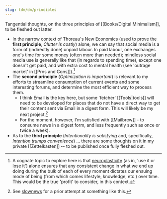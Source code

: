 ```yaml
---
slug: tdm/dm/principles
---
```


Tangential thoughts, on the three principles of [[Books/Digital Minimalism]], to be fleshed out latter. 

- In the narrow context of Thoreau's New Economics (used to prove the **first principle**, *Clutter is costly*) alone, we can say that social media is a form of (indirectly done) unpaid labour. In paid labour, one exchanges one's time for some money (often more than needed); mindless social media use is generally like that (in regards to spending time), except one doesn't get paid, and with extra cost to mental health (see 'outrage market' in [[Pros and Cons]]).[^cog]
- The **second principle** (*Optimization is important*) is relevant to my efforts to streamline consumption of current events and some interesting forums, and determine the most efficient way to process them. 
  - I think Email is the key here, but some 'fetcher' [[Tools|tools]] will need to be developed for places that do not have a direct way to get their content sent via Email in a digest form. This will likely be my next project.[^sn]
  - For the moment, however, I'm satisfied with [[Mailbrew]] - to consume news in a digest form, and less frequently such as once or twice a week).
- As to the **third principle** (*Intentionality is satisfying* and, specifically, *Intention trumps convenience*) ... there are some thoughts on it in my private [[Zettelkasten]] -- to be published once fully fleshed out.

[^sn]: See [slownews](https://github.com/srid/slownews) for a prior attempt at something like this.

[^cog]: A cognate topic to explore here is that [neuroplasticity](https://en.wikipedia.org/wiki/Neuroplasticity) (as in, 'use it or lose it') alone ensures that any consistent change in what we end up doing during the bulk of each of every moment dictates our ensuing mode of being (from which comes lifestyle, knowledge, etc.) over time. This would be the true 'profit' to consider, in this context.


